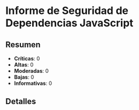 # Informe de Seguridad de Dependencias JavaScript

## Resumen

- **Críticas**: 0
- **Altas**: 0
- **Moderadas**: 0
- **Bajas**: 0
- **Informativas**: 0

## Detalles
